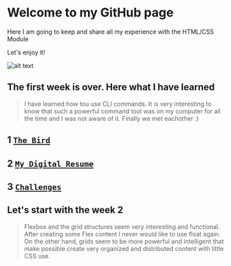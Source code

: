 # Welcome to my GitHub page

Here I am going to keep and share all my experience with the HTML/CSS Module

Let's enjoy it!

![alt text](https://media.makeameme.org/created/wanna-dance-lets.jpg "Lets enjoy it")

## The first week is over. Here what I have learned
> I have learned how tou use CLI commands. It is very interesting to know that such a powerful command tool was on my computer for all the time and I was not aware of it. Finally we met eachother :)

1 [`The Bird`](https://kamergin.github.io/HTML-CSS/week1/bird.html)
--
2 [`My Digital Resume`](https://kamergin.github.io/HTML-CSS/week1/Digital/)
--
3 [`Challenges`](https://github.com/kamergin/HTML-CSS/tree/main/week1/Challenges/)
--


Let's start with the week 2
---
> Flexbox and the grid structures seem very interesting and functional. After creating some Flex content I never would like to use float again. On the other hand, grids seem to be more powerful and intelligent that make possible create very organized and distributed content with little CSS use.
